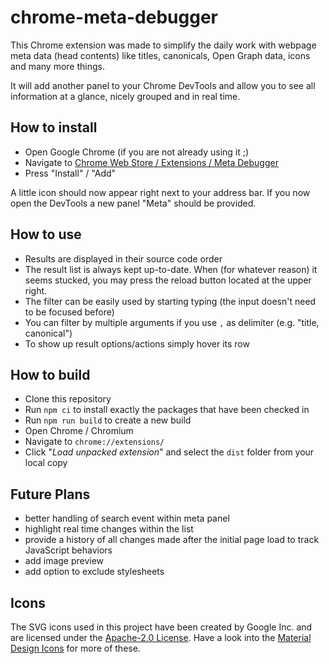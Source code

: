 # chrome-meta-debugger

This Chrome extension was made to simplify the daily work with webpage meta data (head contents) like
titles, canonicals, Open Graph data, icons and many more things.

It will add another panel to your Chrome DevTools and allow you to see all information at a glance, nicely grouped
and in real time.

## How to install

- Open Google Chrome (if you are not already using it ;)
- Navigate to [Chrome Web Store / Extensions / Meta Debugger](https://chrome.google.com/webstore/detail/meta-debugger/jfpdemgdamgplelnlmaecbonkfgfgomp)
- Press "Install" / "Add"

A little icon should now appear right next to your address bar.
If you now open the DevTools a new panel "Meta" should be provided.

## How to use

- Results are displayed in their source code order
- The result list is always kept up-to-date. When (for whatever reason) it seems stucked,
  you may press the reload button located at the upper right.
- The filter can be easily used by starting typing (the input doesn't need to be focused before)
- You can filter by multiple arguments if you use `,` as delimiter (e.g. "title, canonical")
- To show up result options/actions simply hover its row

## How to build

- Clone this repository
- Run `npm ci` to install exactly the packages that have been checked in
- Run `npm run build` to create a new build
- Open Chrome / Chromium
- Navigate to `chrome://extensions/`
- Click "_Load unpacked extension_" and select the `dist` folder from your local copy

## Future Plans

- better handling of search event within meta panel
- highlight real time changes within the list
- provide a history of all changes made after the initial page load to track JavaScript behaviors
- add image preview
- add option to exclude stylesheets

## Icons

The SVG icons used in this project have been created by Google Inc. and
are licensed under the [Apache-2.0 License](https://github.com/google/material-design-icons/blob/master/LICENSE).
Have a look into the [Material Design Icons](https://github.com/google/material-design-icons) for more of these.
